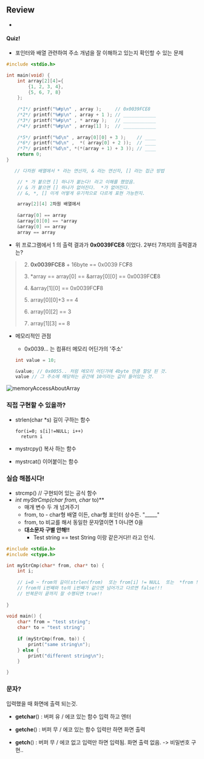 ## Review

* 





#### Quiz!

* 포인터와 배열 관련하여 주소 개념을 잘 이해하고 있는지 확인할 수 있는 문제

```c
#include <stdio.h>

int main(void) {
	int array[2][4]={
        {1, 2, 3, 4},
        {5, 6, 7, 8}
    };
    
	/*1*/ printf("%#p\n" , array );		// 0x0039FCE8
	/*2*/ printf("%#p\n" , array + 1 );	// ____________
	/*3*/ printf("%#p\n" , * array );	// ____________
	/*4*/ printf("%#p\n" , array[1] );	// ____________
    
	/*5*/ printf("%d\n" , array[0][0] + 3 );	// ____
    /*6*/ printf("%d\n" ,  *( array[0] + 2 ));	// ____
    /*7*/ printf("%d\n", *(*(array + 1) + 3 ));	// ____
	return 0;
}

   // 다차원 배열에서 * 라는 연산자, & 라는 연산자, [] 라는 접근 방법

    // * 가 붙으면 [] 하나가 붙는다! 라고 이해를 했었음.
    // & 가 붙으면 [] 하나가 없어진다.  *가 없어진다.
    // &, *, [] 이게 어떻게 유기적으로 다르게 표현 가능한지.

    array[2][4] 2차원 배열에서
    
    &array[0] == array
    &array[0][0] == *array
    &array[0] == array
    array == array
```



* 위 프로그램에서 1 의 출력 결과가 **0x0039FCE8** 이었다. 2부터 7까지의 출력결과는?

> 2. **0x0039FCE8** + 16byte == 0x0039 FC**F**8 
> 3. *array == array[0] == &array\[0][0] == 0x0039FC**E**8 
> 4. &array\[1][0] == 0x0039FC**F**8
>
> 5. array\[0][0]+3 == 4 
> 6. array\[0][2] == 3 
> 7. array\[1][3] == 8



* 메모리적인 관점

  * 0x0039... 는 컴퓨터 메모리 어딘가의 '주소'

  ```c
  int value = 10;
  
  &value; // 0x0055.. 처럼 메모리 어딘가에 4byte 만큼 할당 된 것.
  value	// 그 주소에 해당하는 공간에 10이라는 값이 들어있는 것.
  ```

  

![memoryAccessAboutArray](C:\workspace\c\STP_C_Study\imgs\memoryAccessAboutArray.png)











### 직접 구현할 수 있을까?

* strlen(char *s)  길이 구하는 함수

  ```
  for(i=0; s[i]!=NULL; i++)
  	return i
  ```



* mystrcpy()  복사 하는 함수

* mystrcat()  이어붙이는 함수

  

### 실습 해봅시다!

* strcmp()  // 구현되어 있는 공식 함수
* **int myStrCmp(char* from, char* to)**
  * 매개 변수 두 개 넘겨주기
  * from, to - char형 배열 이든, char형 포인터 상수든. "_____"
  * from, to 비교를 해서 동일한 문자열이면 1 아니면 0을
  * **대소문자 구별 안해!!**
    * Test string  ==  test String   이랑 같은거다!! 라고 인식.



```c
#include <stdio.h>
#include <ctype.h>

int myStrCmp(char* from, char* to) {
    int i;
    
    // i=0 ~ from의 길이(strlen(from)  또는 from[i] != NULL  또는  *from != NULL)까지 반복문 돌려서
    // from의 i번째와 to의 i번째가 같으면 넘어가고 다르면 false!!!
    // 반복문이 끝까지 잘 수행되면 true!!
    
}
	
void main() {
	char* from = "test string";
	char* to = "test string";
	
    if (myStrCmp(from, to)) {
    	print("same string\n");
    } else {
    	print("different string\n");
    }

}
```









### 문자?

입력했을 때 화면에 출력 되는것.

* **getchar**() : 버퍼 유 / 에코 있는 함수   입력 하고 엔터

* **getche**() : 버퍼 무 / 에코 있는 함수   입력만 하면 화면 출력

* **getch**() : 버퍼 무 / 에코 없고           입력만 하면 입력됨. 화면 출력 없음. -> 비밀번호 구현..







